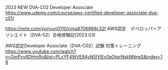 2023 NEW DVA-C02  Developer Associate
https://www.udemy.com/course/aws-certified-developer-associate-dva-c01/

https://note.com/yuriyuri0110/n/na8706989c32f
AWS認定　デベロッパーアソシエイト（DVA-02）合格体験記(2023.03)

AWS認定Developer Associate（DVA-C02）試験 対策トレーニング
https://www.youtube.com/watch?v=GmPxy6DHmRo&list=PLxYF49tVE84yN5IYiEv0aOtqrNskNNneS&index=19

